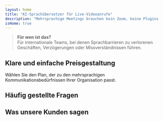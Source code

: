 ```yaml
---
layout: home
title: "KI-Sprachübersetzer für Live-Videoanrufe"
description: "Mehrsprachige Meetings brauchen kein Zoom, keine Plugins oder Dolmetscher. InterMind ist ein KI-Sprachübersetzer für Echtzeit-Videoanrufe — sprechen und sofort übersetzen."
isHome: true
---
```


<!-- text="Konzentrieren Sie sich auf Wachstum — lassen Sie InterMind die Sprachen handhaben." -->
<!-- text="Klassenzimmer brauchen Jahre; InterMind liefert heute Echtzeitverständigung in jeder Sprache." -->
<!-- text="**Mehrsprachige** Videomeetings mit **Sprach**-Dolmetschung" -->
<!-- title="Live-**Dolmetsch**-Videomeetings" -->

<HeroSection
title="Treffen Sie sich in **jeder** Sprache"
text="Neue Generation von Videoanrufen. KI-Sprachübersetzung — weiterentwickelt zur Echtzeit-Dolmetschung.">

<AuthButton text="Hören Sie den Unterschied" buttonClass="brand"/>
<!-- <ContactFormModalNav buttonText="Demo anfordern"/>
<NavButton to="#pricing" buttonClass="alt" buttonLabel="Preise" /> -->
</HeroSection>

> **Für wen ist das?**  
> Für internationale Teams, bei denen Sprachbarrieren zu verlorenen Geschäften, Verzögerungen oder Missverständnissen führen.

<span id="1"></span>
<FeatureBlock :card="{
  title: 'Übersetzung ≠ Verständnis. Das ist der nächste Schritt.',
  details: 'Egal in welcher Sprache, **Ihre Stimme wird gehört — und verstanden** — als ob Sie die gleiche Sprache sprechen würden.',
    items: [
      '⚡︎ Natürlich, in [Echtzeit](/product/how-it-works), und ohne Untertitel oder Verzögerung.',
      '✧ KI-gestützte Dolmetschung erfasst Tonfall, Absicht und branchenspezifische Terminologie.',
    ],
  link: './product/what-is-intermind',
  src: {
    light: '/1.png',
    dark: '/1.png',
  },
  inversion: false
}" />

<span id="3"></span>
<FeatureBlock :card="{
    title: 'Der Verstand in Ihren Meetings',
    details: 'InterMind verwandelt jeden mehrsprachigen Anruf in klares, durchsuchbares Wissen.',
    items: [
      '🔍 **Fragen Sie alles** — KI findet Antworten **in all Ihren Meetings**.',
      '✧ Extrahiert automatisch Aufgaben, Verantwortliche und Fristen.',
      '✧ Fasst Kernpunkte in jeder Sprache sofort zusammen.',
    ],
    link: '/product/how-it-works#🧩-deep-memory-deep-understanding',
    src: {
      light: '/2l.png',
      dark: '/2d.png',
    },
    inversion: true
  }" />

<span id="2"></span>
<FeatureBlock :card="{
    title: 'Entwickelt für professionelle Meetings — nicht nur zum Plaudern',
    details: 'InterMind ist eine **professionelle Videomeeting-Plattform**, kein einfaches Add-on oder Plugin.',
    items: [
      '✧ 1080p Auflösung, intelligente Geräuschunterdrückung, Terminplanung, Moderation, Bildschirmfreigabe, Aufnahme, Teilnehmer-Chat und vollständige Kalenderintegration — alles integriert, **sofort einsatzbereit**.',
    ],
    link: '/product/how-it-works',
    src: {
      light: '/3l.png',
      dark: '/3d.png',
    },
    inversion: false
  }" />

<span id="4"></span>
<FeatureBlock
  :card="{
    title: 'Datenschutz wo er wichtig ist',
    details:
      'InterMind ist für vertrauenskritische Gespräche entwickelt — wo Privatsphäre und Kontrolle am wichtigsten sind.',
    items: [
      '⚡︎ [Regionsbasierter Datenschutz](/product/privacy-architecture) — EU, USA, SO-Asien',
      '✧ Konform mit: GDPR, CCPA, UAE PDPL',
      '✧ **Kein Datentraining**. Kein Zugriff durch Dritte.'
    ],
    link: '/product/privacy-architecture',
    src: {
      light: '/4.png',
      dark: '/4.png',
    },
    inversion: true
  }"
/>

<span id="Pricing"></span>

## Klare und einfache Preisgestaltung

Wählen Sie den Plan, der zu den mehrsprachigen Kommunikationsbedürfnissen Ihrer Organisation passt.

<PricingPlans :plans="[
  {
    title: '**Basic** &nbsp 1 Benutzer',
    price: '**Kostenlos**',
    details: '25 kostenlose Meetings',
    items: [
      '100 Teilnehmer Videomeetings + 30 GB gemeinsamer Speicher pro Benutzer [💬](#2)',
      'Sprache-zu-Sprache Dolmetschen [💬](#1)',
      'KI-Assistent [💬](#3)',
    ],
  },
  {
    title: '**Pro** &nbsp 1-99 Benutzer',
    price: '**20€** /Monat/Benutzer, jährlich abgerechnet',
    details: 'oder 25€ monatlich abgerechnet',
    items: [
      '150 Teilnehmer Videomeetings + 2 TB gemeinsamer Speicher pro Benutzer [💬](#2)',
      'Sprache-zu-Sprache Dolmetschen [💬](#1)',
      'KI-Assistent [💬](#3)',
    ],
  },
  {
    title: '**Business** &nbsp 1-500 Benutzer',
    price: '**Datenschutz**',
    details: 'Unternehmenstaugliche Sicherheit',
    items: [
      '500 Teilnehmer Videomeetings + 5 TB gemeinsamer Speicher pro Benutzer [💬](#2)',
      'Sprache-zu-Sprache Dolmetschen [💬](#1)',
      'KI-Assistent [💬](#3)',
      'Regionsbasierter Datenschutz [💬](#4)',
    ],
  }
]">
<AuthButton text="Kostenlos testen" buttonClass="alt"/>
<AuthButton text="Jetzt kaufen" buttonClass="brand"/>
<ContactFormModalNav buttonText="Zugang anfordern" buttonClass="alt"/>
</PricingPlans>

<span id="FAQ"></span>

## Häufig gestellte Fragen

<AccordionGroup :items="[
  {
    q: 'Was ist ein lizenzierter Benutzer und was ist ein Teilnehmer?',
    a: 'Ein lizenzierter Benutzer verfügt entweder über eine kostenlose oder kostenpflichtige Meeting-Lizenz und kann Meetings mit Teilnehmern entsprechend der Kapazität ihres Plans planen. Ein Teilnehmer ist ein Eingeladener in einem Meeting, das von jemandem mit einer Meeting-Lizenz geplant wurde. Ein Teilnehmer benötigt kein Konto oder Lizenz, um an einem Meeting teilzunehmen und kann **kostenlos beitreten**. Teilnehmer können von Desktop, Mobilgeräten und Tablets aus an Meetings teilnehmen.'
  },
  {
      q: 'Wie viele Teilnehmer können am Meeting teilnehmen?',
      a: 'Die Anzahl der Teilnehmer hängt von Ihrem Plan ab: Basic erlaubt bis zu 100 Teilnehmer, Pro unterstützt bis zu 150 Teilnehmer und Business ermöglicht bis zu 500 Teilnehmer pro Meeting.'
  },
  {
    q: 'Wie viele Personen können eine InterMind-Lizenz nutzen?',
    a: 'Ein lizenzierter Benutzer kann eine unbegrenzte Anzahl von Meetings veranstalten. Wenn jedoch mehrere Benutzer gleichzeitig separate Meetings planen müssen, benötigen Sie zusätzliche Meeting-Lizenzen pro Benutzer.'
  },
  {
      q: 'Funktioniert die Sprachinterpretation bei allen Plänen?',
      a: 'Ja, Echtzeit-Sprach-zu-Sprach-Interpretation funktioniert bei allen Plänen, einschließlich des kostenlosen Basic-Plans. Der Basic-Plan ist jedoch auf insgesamt 25 Meetings beschränkt. Pro- und Business-Pläne erlauben unbegrenzte Meetings mit erhöhten Teilnehmergrenzen und zusätzlichen Funktionen.'
  },
  {
      q: 'Was ist die maximale Dauer eines Meetings?',
      a: 'Meetings können bei allen Plänen bis zu 24 Stunden dauern.'
  },
  {
      q: 'Kann ich Meetings aufzeichnen?',
      a: 'Ja, alle Pläne unterstützen die Aufzeichnung von Meetings. Aufzeichnungen werden in Ihrem Konto gespeichert und können später abgerufen werden.'
  },
  {
      q: 'Gibt es eine Begrenzung für die Anzahl der Meetings, die ich veranstalten kann?',
      a: 'Der Basic-Plan erlaubt bis zu 25 Meetings, während Pro- und Business-Pläne unbegrenzte Meetings ermöglichen.'
  },
  {
      q: 'Kann ich InterMind auf mobilen Geräten verwenden?',
      a: 'Ja, InterMind ist vollständig kompatibel mit Desktop, Mobilgeräten und Tablets.'
  },
  {
      q: 'Was ist, wenn ich mehr Speicherplatz für Aufzeichnungen benötige?',
      a: 'Der Pro-Plan bietet 2 TB gemeinsam genutzten Speicher pro Benutzer, während der Business-Plan 5 TB bietet. Wenn Sie mehr benötigen, kontaktieren Sie uns bitte für individuelle Lösungen.'
  },
  {
      q: 'Wie stellt InterMind Datenschutz und Sicherheit sicher?',
      a: 'InterMind ist mit Blick auf den Datenschutz konzipiert. Wir bieten regionale Verarbeitung, standardmäßige private Einstellungen und Einhaltung der GDPR-, CCPA- und UAE PDPL-Standards.'
  },
  {
      q: 'Kann ich InterMind ausprobieren, bevor ich einen Plan kaufe?',
      a: 'Ja, Sie können mit dem kostenlosen Basic-Plan beginnen, um die Funktionen zu erleben, bevor Sie auf Pro- oder Business-Pläne upgraden.'
  },
  {
      q: 'Was ist, wenn ich Hilfe oder Unterstützung benötige?',
      a: 'Wir bieten Unterstützung über unser Hilfezentrum, E-Mail und Live-Chat. Für Business-Plan-Nutzer ist dedizierte Unterstützung verfügbar.'
  },
  {
      q: 'Kann ich mein Abonnement jederzeit kündigen?',
      a: 'Ja, Sie können Ihr Abonnement jederzeit kündigen. Bei monatlichen Plänen tritt die Kündigung am Ende des aktuellen Abrechnungszyklus in Kraft. Jahrespläne können für eine anteilige Rückerstattung gekündigt werden.'
  },
  {
      q: 'Wie kann ich meinen Plan upgraden oder downgraden?',
      a: 'Sie können Ihren Plan jederzeit über Ihre Kontoeinstellungen upgraden oder downgraden. Änderungen treten sofort in Kraft.'
  },
  {
      q: 'Welche Sprachen unterstützt InterMind für die Sprachinterpretation?',
      a: 'InterMind unterstützt eine breite Palette von Sprachen für Echtzeit-Sprachinterpretation. Die Liste wird kontinuierlich erweitert, also überprüfen Sie bitte unsere Website für die neuesten Updates.'
  },
  {
      q: 'Kann ich InterMind für Webinare oder große Veranstaltungen nutzen?',
      a: 'Ja, InterMind kann für Webinare und große Veranstaltungen verwendet werden, insbesondere mit dem Business-Plan, der bis zu 500 Teilnehmer unterstützt.'
  },
  {
      q: 'Gibt es eine Begrenzung für die Anzahl der Meetings, die ich veranstalten kann?',
      a: 'Der Basic-Plan erlaubt bis zu 25 Meetings, während Pro- und Business-Pläne unbegrenzte Meetings ermöglichen.'
  },
  {
      q: 'Kann ich InterMind für Webinare oder große Veranstaltungen nutzen?',
      a: 'Ja, InterMind kann für Webinare und große Veranstaltungen verwendet werden, insbesondere mit dem Business-Plan, der bis zu 500 Teilnehmer unterstützt.'
  },
  {
      q: 'Was ist, wenn ich mehr Speicherplatz für Aufzeichnungen benötige?',
      a: 'Der Pro-Plan bietet 2 TB gemeinsam genutzten Speicher pro Benutzer, während der Business-Plan 5 TB bietet. Wenn Sie mehr benötigen, kontaktieren Sie uns bitte für individuelle Lösungen.'
  },
  {
      q: 'Wie stellt InterMind Datenschutz und Sicherheit sicher?',
      a: 'InterMind ist mit Blick auf den Datenschutz konzipiert. Wir bieten regionale Verarbeitung, standardmäßige private Einstellungen und Einhaltung der GDPR-, CCPA- und UAE PDPL-Standards.'
  },
  {
      q: 'Kann ich InterMind ausprobieren, bevor ich einen Plan kaufe?',
      a: 'Ja, Sie können mit dem kostenlosen Basic-Plan beginnen, um die Funktionen zu erleben, bevor Sie auf Pro- oder Business-Pläne upgraden.'
  },
  {
      q: 'Was ist, wenn ich Hilfe oder Unterstützung benötige?',
      a: 'Wir bieten Unterstützung über unser Hilfezentrum, E-Mail und Live-Chat. Für Business-Plan-Nutzer ist dedizierte Unterstützung verfügbar.'
  },
  {
      q: 'Kann ich mein Abonnement jederzeit kündigen?',
      a: 'Ja, Sie können Ihr Abonnement jederzeit kündigen. Bei monatlichen Plänen tritt die Kündigung am Ende des aktuellen Abrechnungszyklus in Kraft. Jahrespläne können für eine anteilige Rückerstattung gekündigt werden.'
  },
  {
      q: 'Wie kann ich meinen Plan upgraden oder downgraden?',
      a: 'Sie können Ihren Plan jederzeit über Ihre Kontoeinstellungen upgraden oder downgraden. Änderungen treten sofort in Kraft.'
  },
  {
      q: 'Welche Sprachen unterstützt InterMind für die Sprachinterpretation?',
      a: 'InterMind unterstützt eine breite Palette von Sprachen für Echtzeit-Sprachinterpretation. Die Liste wird kontinuierlich erweitert, also überprüfen Sie bitte unsere Website für die neuesten Updates.'
  },
  {
      q: 'Kann ich InterMind für Webinare oder große Veranstaltungen nutzen?',
      a: 'Ja, InterMind kann für Webinare und große Veranstaltungen verwendet werden, insbesondere mit dem Business-Plan, der bis zu 500 Teilnehmer unterstützt.'
  },
  {
      q: 'Gibt es eine Begrenzung für die Anzahl der Meetings, die ich veranstalten kann?',
      a: 'Der Basic-Plan erlaubt bis zu 25 Meetings, während Pro- und Business-Pläne unbegrenzte Meetings ermöglichen.'
  },
  {
      q: 'Kann ich InterMind für Webinare oder große Veranstaltungen nutzen?',
      a: 'Ja, InterMind kann für Webinare und große Veranstaltungen verwendet werden, insbesondere mit dem Business-Plan, der bis zu 500 Teilnehmer unterstützt.'
  },
  {
      q: 'Was ist, wenn ich mehr Speicherplatz für Aufzeichnungen benötige?',
      a: 'Der Pro-Plan bietet 2 TB gemeinsam genutzten Speicher pro Benutzer, während der Business-Plan 5 TB bietet. Wenn Sie mehr benötigen, kontaktieren Sie uns bitte für individuelle Lösungen.'
  },
  {
      q: 'Wie stellt InterMind Datenschutz und Sicherheit sicher?',
      a: 'InterMind ist mit Blick auf den Datenschutz konzipiert. Wir bieten regionale Verarbeitung, standardmäßige private Einstellungen und Einhaltung der GDPR-, CCPA- und UAE PDPL-Standards.'
  },
  {
      q: 'Kann ich InterMind ausprobieren, bevor ich einen Plan kaufe?',
      a: 'Ja, Sie können mit dem kostenlosen Basic-Plan beginnen, um die Funktionen zu erleben, bevor Sie auf Pro- oder Business-Pläne upgraden.'
  },
  {
      q: 'Was ist, wenn ich Hilfe oder Unterstützung benötige?',
      a: 'Wir bieten Unterstützung über unser Hilfezentrum, E-Mail und Live-Chat. Für Business-Plan-Nutzer ist dedizierte Unterstützung verfügbar.'
  },
  {
      q: 'Kann ich mein Abonnement jederzeit kündigen?',
      a: 'Ja, Sie können Ihr Abonnement jederzeit kündigen. Bei monatlichen Plänen tritt die Kündigung am Ende des aktuellen Abrechnungszyklus in Kraft. Jahrespläne können für eine anteilige Rückerstattung gekündigt werden.'
  },
  {
      q: 'Wie kann ich meinen Plan upgraden oder downgraden?',
      a: 'Sie können Ihren Plan jederzeit über Ihre Kontoeinstellungen upgraden oder downgraden. Änderungen treten sofort in Kraft.'
  },
  {
      q: 'Welche Sprachen unterstützt InterMind für die Sprachinterpretation?',
      a: 'InterMind unterstützt eine breite Palette von Sprachen für Echtzeit-Sprachinterpretation. Die Liste wird kontinuierlich erweitert, also überprüfen Sie bitte unsere Website für die neuesten Updates.'
  },
]" />

<span id="Testimonials"></span>

## Was unsere Kunden sagen

<AutoScrollTestimonials testimonialsUrl="/testimonials.json"/>